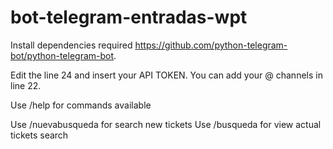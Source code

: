 # bot-telegram-entradas-wpt
Install dependencies required https://github.com/python-telegram-bot/python-telegram-bot.

Edit the line 24 and insert your API TOKEN.
You can add your @ channels in line 22.


Use /help for commands available

Use /nuevabusqueda for search new tickets
Use /busqueda for view actual tickets search
